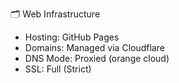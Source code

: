 🗂  Web Infrastructure
- Hosting: GitHub Pages
- Domains: Managed via Cloudflare
- DNS Mode: Proxied (orange cloud)
- SSL: Full (Strict)

